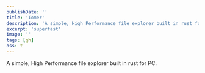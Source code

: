 ```yaml
---
publishDate: ''
title: 'Iomer'
description: 'A simple, High Performance file explorer built in rust for PC.'
excerpt: 'superfast'
image: ''
tags: [gh]
oss: t
---
```


A simple, High Performance file explorer built in rust for PC.